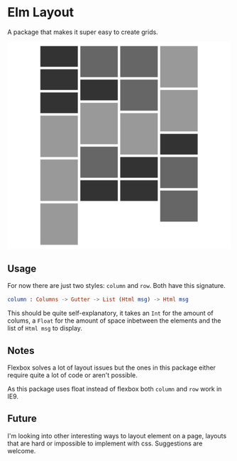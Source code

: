 #  Elm Layout
A package that makes it super easy to create grids.

<img src="./example.png">

## Usage
For now there are just two styles: `column` and `row`. Both have this signature.
```elm 
column : Columns -> Gutter -> List (Html msg) -> Html msg
```
This should be quite self-explanatory, it takes an `Int` for the amount of colums, a `Float` for the amount of space inbetween the elements and the list of `Html msg` to display.  

## Notes
Flexbox solves a lot of layout issues but the ones in this package either require quite a lot of code or aren't possible.

As this package uses float instead of flexbox both `column` and `row` work in IE9.

## Future 
I'm looking into other interesting ways to layout element on a page, layouts that are hard or impossible to implement with css. Suggestions are welcome.
